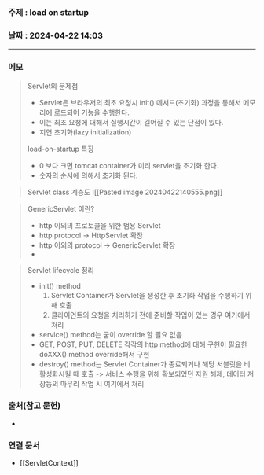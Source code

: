 ### 주제 : load on startup

### 날짜 : 2024-04-22 14:03
----
### 메모
> Servlet의 문제점
> 	- Servlet은 브라우저의 최초 요청시 init() 메서드(초기화) 과정을 통해서 메모리에 로드되어 기능을 수행한다.
> 	- 이는 최초 요청에 대해서 실행시간이 길어질 수 있는 단점이 있다.
> 	- 지연 초기화(lazy initialization)
> 
> load-on-startup 특징
> 	- 0 보다 크면 tomcat container가 미리 servlet을 초기화 한다.
> 	- 숫자의 순서에 의해서 초기화 된다.

> Servlet class 계층도
> 	![[Pasted image 20240422140555.png]]

> GenericServlet 이란?
> 	- http 이외의 프로토콜을 위한 범용 Servlet
> 	- http protocol -> HttpServlet 확장
> 	- http 이외의 protocol -> GenericServlet 확장
> 	- 

> Servlet lifecycle 정리
> 	- init() method
> 		1. Servlet Container가 Servlet을 생성한 후 초기화 작업을 수행하기 위해 호출
> 		2. 클라이언트의 요청을 처리하기 전에 준비할 작업이 있는 경우 여기에서 처리
> 	- service() method는 굳이 override 할 필요 없음
> 	- GET, POST, PUT, DELETE 각각의 http method에 대해 구현이 필요한 doXXX() method override해서 구현
> 	- destroy() method는 Servlet Container가 종료되거나 해당 서블릿을 비활성화시킬 때 호출 -> 서비스 수행을 위해 확보되었던 자원 해제, 데이터 저장등의 마무리 작업 시 여기에서 처리

### 출처(참고 문헌)
-

### 연결 문서
- [[ServletContext]]
